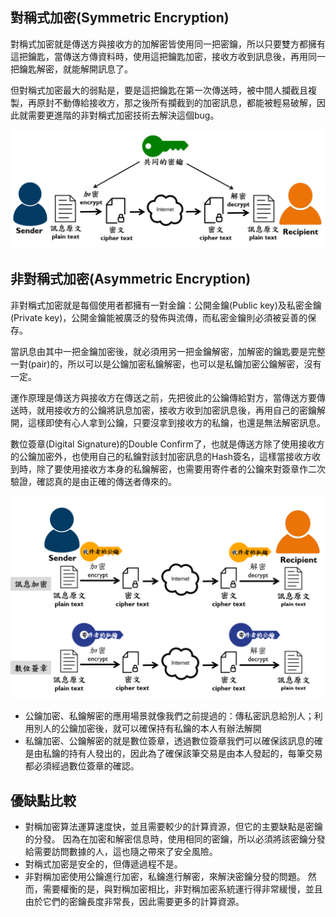 ## 對稱式加密(Symmetric Encryption)

  對稱式加密就是傳送方與接收方的加解密皆使用同一把密鑰，所以只要雙方都擁有這把鑰匙，當傳送方傳資料時，使用這把鑰匙加密，接收方收到訊息後，再用同一把鑰匙解密，就能解開訊息了。

  但對稱式加密最大的弱點是，要是這把鑰匙在第一次傳送時，被中間人攔截且複製，再原封不動傳給接收方，那之後所有攔截到的加密訊息，都能被輕易破解，因此就需要更進階的非對稱式加密技術去解決這個bug。
  
  <img class="header-picture" src="/images/Symmetric.png" alt=""/>
  
## 非對稱式加密(Asymmetric Encryption)

  非對稱式加密就是每個使用者都擁有一對金鑰：公開金鑰(Public key)及私密金鑰(Private key)，公開金鑰能被廣泛的發佈與流傳，而私密金鑰則必須被妥善的保存。
  
  當訊息由其中一把金鑰加密後，就必須用另一把金鑰解密，加解密的鑰匙要是完整一對(pair)的，所以可以是公鑰加密私鑰解密，也可以是私鑰加密公鑰解密，沒有一定。
  
  運作原理是傳送方與接收方在傳送之前，先把彼此的公鑰傳給對方，當傳送方要傳送時，就用接收方的公鑰將訊息加密，接收方收到加密訊息後，再用自己的密鑰解開，這樣即使有心人拿到公鑰，只要沒拿到接收方的私鑰，也還是無法解密訊息。
  
  數位簽章(Digital Signature)的Double Confirm了，也就是傳送方除了使用接收方的公鑰加密外，也使用自己的私鑰對該封加密訊息的Hash簽名，這樣當接收方收到時，除了要使用接收方本身的私鑰解密，也需要用寄件者的公鑰來對簽章作二次驗證，確認真的是由正確的傳送者傳來的。
  
  <img class="header-picture" src="/images/Asymmetric.png" alt=""/>
  
  + 公鑰加密、私鑰解密的應用場景就像我們之前提過的：傳私密訊息給別人；利用別人的公鑰加密後，就可以確保持有私鑰的本人有辦法解開
  + 私鑰加密、公鑰解密的就是數位簽章，透過數位簽章我們可以確保該訊息的確是由私鑰的持有人發出的，因此為了確保該筆交易是由本人發起的，每筆交易都必須經過數位簽章的確認。
  
## 優缺點比較

  + 對稱加密算法運算速度快，並且需要較少的計算資源，但它的主要缺點是密鑰的分發。 因為在加密和解密信息時，使用相同的密鑰，所以必須將該密鑰分發給需要訪問數據的人，這也隨之帶來了安全風險。
  + 對稱式加密是安全的，但傳遞過程不是。
  + 非對稱加密使用公鑰進行加密，私鑰進行解密，來解決密鑰分發的問題。 然而，需要權衡的是，與對稱加密相比，非對稱加密系統運行得非常緩慢，並且由於它們的密鑰長度非常長，因此需要更多的計算資源。
